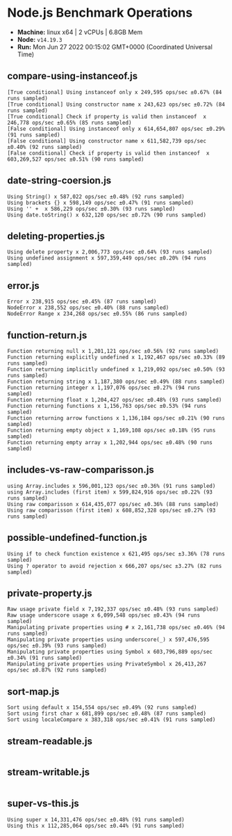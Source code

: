 # Node.js Benchmark Operations

* __Machine:__ linux x64 | 2 vCPUs | 6.8GB Mem
* __Node:__ `v14.19.3`
* __Run:__ Mon Jun 27 2022 00:15:02 GMT+0000 (Coordinated Universal Time)

## compare-using-instanceof.js
```
[True conditional] Using instanceof only x 249,595 ops/sec ±0.67% (84 runs sampled)
[True conditional] Using constructor name x 243,623 ops/sec ±0.72% (84 runs sampled)
[True conditional] Check if property is valid then instanceof  x 246,778 ops/sec ±0.65% (85 runs sampled)
[False conditional] Using instanceof only x 614,654,807 ops/sec ±0.29% (91 runs sampled)
[False conditional] Using constructor name x 611,582,739 ops/sec ±0.40% (92 runs sampled)
[False conditional] Check if property is valid then instanceof  x 603,269,527 ops/sec ±0.51% (90 runs sampled)
```
## date-string-coersion.js
```
Using String() x 587,022 ops/sec ±0.48% (92 runs sampled)
Using brackets {} x 598,149 ops/sec ±0.47% (91 runs sampled)
Using '' +  x 586,229 ops/sec ±0.30% (93 runs sampled)
Using date.toString() x 632,120 ops/sec ±0.72% (90 runs sampled)
```
## deleting-properties.js
```
Using delete property x 2,006,773 ops/sec ±0.64% (93 runs sampled)
Using undefined assignment x 597,359,449 ops/sec ±0.20% (94 runs sampled)
```
## error.js
```
Error x 238,915 ops/sec ±0.45% (87 runs sampled)
NodeError x 238,552 ops/sec ±0.40% (88 runs sampled)
NodeError Range x 234,268 ops/sec ±0.55% (86 runs sampled)
```
## function-return.js
```
Function returning null x 1,201,121 ops/sec ±0.56% (92 runs sampled)
Function returning explicitly undefined x 1,192,467 ops/sec ±0.33% (89 runs sampled)
Function returning implicitly undefined x 1,219,092 ops/sec ±0.50% (93 runs sampled)
Function returning string x 1,187,380 ops/sec ±0.49% (88 runs sampled)
Function returning integer x 1,197,076 ops/sec ±0.27% (94 runs sampled)
Function returning float x 1,204,427 ops/sec ±0.48% (93 runs sampled)
Function returning functions x 1,156,763 ops/sec ±0.53% (94 runs sampled)
Function returning arrow functions x 1,136,184 ops/sec ±0.21% (90 runs sampled)
Function returning empty object x 1,169,108 ops/sec ±0.18% (95 runs sampled)
Function returning empty array x 1,202,944 ops/sec ±0.48% (90 runs sampled)
```
## includes-vs-raw-comparisson.js
```
using Array.includes x 596,001,123 ops/sec ±0.36% (91 runs sampled)
using Array.includes (first item) x 599,824,916 ops/sec ±0.22% (93 runs sampled)
Using raw comparisson x 614,435,077 ops/sec ±0.36% (88 runs sampled)
Using raw comparisson (first item) x 608,852,328 ops/sec ±0.27% (93 runs sampled)
```
## possible-undefined-function.js
```
Using if to check function existence x 621,495 ops/sec ±3.36% (78 runs sampled)
Using ? operator to avoid rejection x 666,207 ops/sec ±3.27% (82 runs sampled)
```
## private-property.js
```
Raw usage private field x 7,192,337 ops/sec ±0.48% (93 runs sampled)
Raw usage underscore usage x 6,099,548 ops/sec ±0.43% (94 runs sampled)
Manipulating private properties using # x 2,161,738 ops/sec ±0.46% (94 runs sampled)
Manipulating private properties using underscore(_) x 597,476,595 ops/sec ±0.39% (93 runs sampled)
Manipulating private properties using Symbol x 603,796,889 ops/sec ±0.34% (91 runs sampled)
Manipulating private properties using PrivateSymbol x 26,413,267 ops/sec ±0.87% (92 runs sampled)
```
## sort-map.js
```
Sort using default x 154,554 ops/sec ±0.49% (92 runs sampled)
Sort using first char x 681,899 ops/sec ±0.48% (87 runs sampled)
Sort using localeCompare x 383,318 ops/sec ±0.41% (91 runs sampled)
```
## stream-readable.js
```
```
## stream-writable.js
```
```
## super-vs-this.js
```
Using super x 14,331,476 ops/sec ±0.48% (91 runs sampled)
Using this x 112,285,064 ops/sec ±0.44% (91 runs sampled)
```
